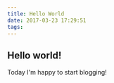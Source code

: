 ```yaml
---
title: Hello World
date: 2017-03-23 17:29:51
tags:
---
```


## Hello world!
Today I'm happy to start blogging!